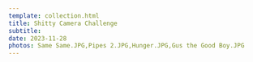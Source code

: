 ```yaml
---
template: collection.html
title: Shitty Camera Challenge
subtitle: 
date: 2023-11-28
photos: Same Same.JPG,Pipes 2.JPG,Hunger.JPG,Gus the Good Boy.JPG
---
```


